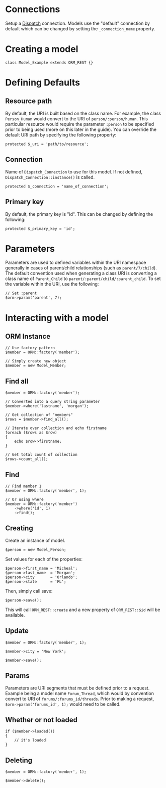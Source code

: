 # Connections

Setup a [Dispatch](https://github.com/morgan/kohana-dispatch) connection. Models use the "default" 
connection by default which can be changed by setting the `_connection_name` property.

# Creating a model

	class Model_Example extends ORM_REST {}

# Defining Defaults

## Resource path

By default, the URI is built based on the class name. For example, the class `Person_Human` would 
convert to the URI of `person/:person/human`. This particular resource would require the parameter 
`:person` to be specified prior to being used (more on this later in the guide). You can override 
the default URI path by specifying the following property: 

	protected $_uri = 'path/to/resource';
	
## Connection
	
Name of `Dispatch_Connection` to use for this model. If not defined, 
`Dispatch_Connection::instance()` is called.
	
	protected $_connection = 'name_of_connection';
	
## Primary key

By default, the primary key is "id". This can be changed by defining the following:

	protected $_primary_key = 'id';	
	
# Parameters

Parameters are used to defined variables within the URI namespace generally in cases of 
parent/child relationships (such as `parent/7/child`). The default convention used when 
generating a class URI is converting a class name of `Parent_Child` to 
`parent/:parent/child/:parent_child`. To set the variable within the URI, use the following:

	// Set :parent
	$orm->param('parent', 7);

# Interacting with a model

## ORM Instance

	// Use factory pattern
	$member = ORM::factory('member');

	// Simply create new object
	$member = new Model_Member;

## Find all

	$member = ORM::factory('member');

	// Converted into a query string parameter
	$member->where('lastname', 'morgan');

	// Get collection of "members"
	$rows = $member->find_all();

	// Iterate over collection and echo firstname
	foreach ($rows as $row)
	{
		echo $row->firstname;
	}

	// Get total count of collection
	$rows->count_all();

## Find

	// Find member 1
	$member = ORM::factory('member', 1);

	// Or using where
	$member = ORM::factory('member')
		->where('id', 1)
		->find();

## Creating

Create an instance of model.

	$person = new Model_Person;

Set values for each of the properties:

	$person->first_name	= 'Micheal';
	$person->last_name	= 'Morgan';
	$person->city		= 'Orlando';
	$person->state		= 'FL';

Then, simply call save:

	$person->save();

This will call `ORM_REST::create` and a new property of `ORM_REST::$id` will be available.

## Update

	$member = ORM::factory('member', 1);

	$member->city = 'New York';

	$member->save();

## Params

Parameters are URI segments that must be defined prior to a request. Example being a model name 
`Forum_Thread`, which would by convention convert to URI of `forums/:forums_id/threads`. Prior to 
making a request, `$orm->param('forums_id', 1);` would need to be called.

## Whether or not loaded

	if ($member->loaded())
	{
		// it's loaded
	}

## Deleting

	$member = ORM::factory('member', 1);

	$member->delete();
